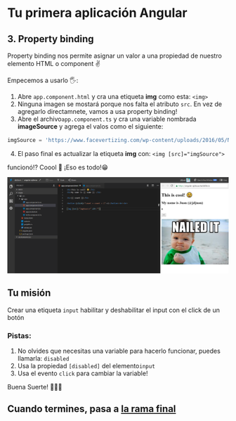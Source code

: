 # Tu primera aplicación Angular

## 3. Property binding

Property binding nos permite asignar un valor a una propiedad de nuestro elemento HTML o component ✌️

Empecemos a usarlo 🖐:

1. Abre `app.component.html`  y cra una etiqueta **img** como esta: `<img>`
2. Ninguna imagen se mostará porque nos falta el atributo `src`. En vez de agregarlo directamnete, vamos a usa property binding!
3. Abre el archivo`app.component.ts` y cra una variable nombrada **imageSource** y agrega el valos como el siguiente:

```typescript
imgSource = 'https://www.facevertizing.com/wp-content/uploads/2016/05/Nailed-It-Baby-Meme-06.jpg';
```

4. El paso final es actualizar la etiqueta **img**  con: `<img [src]="imgSource">`

funcionó!? Coool 💪 ¡Eso es todo!😁

![result](result.png)

## Tu misión 

Crear una etiqueta `input` habilitar y deshabilitar el input con el click de un botón 

### Pistas:

1. No olvides que necesitas una variable para hacerlo funcionar, puedes llamarla: `disabled`
2. Usa la propiedad `[disabled]` del elemento`input` 
3. Usa el evento `click` para cambiar la variable!

Buena Suerte! 🤡🤡🤡

## Cuando termines, pasa a [la rama final](https://github.com/ltciro/your-first-angular-application/tree/4#your-first-angular-application)
